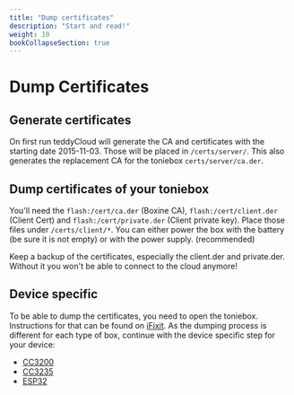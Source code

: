 ```yaml
---
title: "Dump certificates"
description: "Start and read!"
weight: 10
bookCollapseSection: true
---
```


# Dump Certificates

## Generate certificates
On first run teddyCloud will generate the CA and certificates with the starting date 2015-11-03. Those will be placed in ```/certs/server/```.
This also generates the replacement CA for the toniebox ```certs/server/ca.der```.

## Dump certificates of your toniebox
You'll need the ```flash:/cert/ca.der``` (Boxine CA), ```flash:/cert/client.der``` (Client Cert) and ```flash:/cert/private.der``` (Client private key). Place those files under ```/certs/client/*```. You can either power the box with the battery (be sure it is not empty) or with the power supply. (recommended)

Keep a backup of the certificates, especially the client.der and private.der. Without it you won't be able to connect to the cloud anymore!

## Device specific
To be able to dump the certificates, you need to open the toniebox. Instructions for that can be found on [iFixit](https://www.ifixit.com/Guide/Toniebox+Opening+Procedure/124139).
As the dumping process is different for each type of box, continue with the device specific step for your device: 
* [CC3200](cc3200)
* [CC3235](cc3235)
* [ESP32](esp32)
